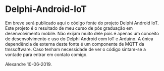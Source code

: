 # Delphi-Android-IoT

Em breve será publicado aqui o código fonte do projeto Delphi Android IoT. Este projeto é o resultado de meu curso de pós graduação em desenvolvimento mobile.
Não exijam muito dele pois é apenas um conceito de desenvolvimento e uso do Delphi Android com IoT e Arduino.
A única dependência de externa deste fonte é um componente de MQTT da tmssoftware.
Caso tenham necessidade de ver o código sintam-se a vontade para entrar em contato comigo.

Alexandre 10-06-2019.
